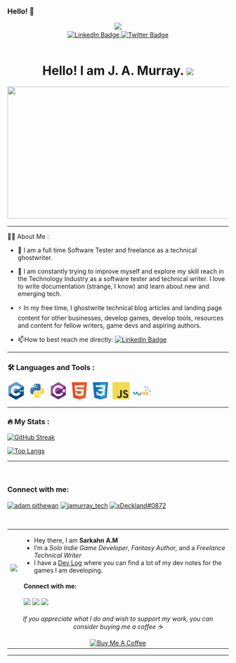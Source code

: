 ### Hello! 👋

<div id="header" align="center">
  <img src="https://media.giphy.com/media/UDclWKlmfmq7twI3iJ/giphy.gif" width="100"/>
</div>

<div id="badges" align="center">
  <a href="https://linkedin.com/in/j-alexandre-murray-bsc-a06635133">
    <img src="https://img.shields.io/badge/LinkedIn-blue?style=for-the-badge&logo=linkedin&logoColor=white" alt="LinkedIn Badge"/>
  </a>
  <a href="https://twitter.com/JAMurray_Tech">
    <img src="https://img.shields.io/badge/Twitter-blue?style=for-the-badge&logo=twitter&logoColor=white" alt="Twitter Badge"/>
  </a>
</div>

<div id="badges" align="center">
   <img src="https://komarev.com/ghpvc/?username=J-AlexandreMurray&style=flat-square&color=blue" alt=""/>
</div>

<h1 id="header" align="center">
  Hello! I am J. A. Murray.
  <img src="https://media.giphy.com/media/hvRJCLFzcasrR4ia7z/giphy.gif" width="30px"/>
</h1>

<div align="center">
  <img src="https://media.giphy.com/media/dWesBcTLavkZuG35MI/giphy.gif" width="600" height="300"/>
</div>

---

:man_technologist: About Me : 
- :telescope: I am a full time Software Tester and freelance as a technical ghostwriter.

- :seedling: I am constantly trying to improve myself and explore my skill reach in the Technology Industry as a software tester and technical writer. I love to write documentation (strange, I know) and learn about new and emerging tech. 

- :zap: In my free time, I ghostwrite technical blog articles and landing page content for other businesses, develop games, develop tools, resources and content for fellow writers, game devs and aspiring authors.

- :mailbox:How to best reach me directly: [![Linkedin Badge](https://img.shields.io/badge/-JAlexandreMurray-blue?style=flat&logo=Linkedin&logoColor=white)](https://linkedin.com/in/j-alexandre-murray-bsc-a06635133)

---

### :hammer_and_wrench: Languages and Tools :
<div>
  <img src="https://github.com/devicons/devicon/blob/master/icons/cplusplus/cplusplus-original.svg" title="Cplusplus" alt="Cplusplus" width="40" height="40"/>&nbsp;
  <img src="https://github.com/devicons/devicon/blob/master/icons/python/python-original.svg" title="Python" alt="Python" width="40" height="40"/>&nbsp;
  <img src="https://github.com/devicons/devicon/blob/master/icons/csharp/csharp-original.svg" title="Csharp" alt="Csharp" width="40" height="40"/>&nbsp;
  <img src="https://github.com/devicons/devicon/blob/master/icons/html5/html5-original.svg" title="HTML5" alt="HTML" width="40" height="40"/>&nbsp;
  <img src="https://github.com/devicons/devicon/blob/master/icons/css3/css3-original.svg" title="CSS3" alt="CSS" width="40" height="40"/>&nbsp;
  <img src="https://github.com/devicons/devicon/blob/master/icons/javascript/javascript-original.svg" title="Javascript" alt="Javascript" width="40" height="40"/>&nbsp;
  <img src="https://github.com/devicons/devicon/blob/master/icons/mysql/mysql-original-wordmark.svg" title="MySQL"  alt="MySQL" width="40" height="40"/>&nbsp;
</div>

---

### :fire: My Stats :

[![GitHub Streak](http://github-readme-streak-stats.herokuapp.com?user=J-AlexandreMurray&theme=dark&border_radius=4.8)](https://git.io/streak-stats)

[![Top Langs](https://github-readme-stats.vercel.app/api/top-langs/?username=J-AlexandreMurray&layout=compact&theme=vision-friendly-dark)](https://github.com/anuraghazra/github-readme-stats)

---
<br>
<h3 align="left">Connect with me:</h3>
<p align="left">
  <a href="https://www.linkedin.com/in/j-alexandre-murray-bsc-a06635133/" target="blank"><img align="center"
      src="https://raw.githubusercontent.com/rahuldkjain/github-profile-readme-generator/master/src/images/icons/Social/linked-in-alt.svg"
      alt="adam pithewan" height="30" width="40" /></a>
 <a href="https://twitter.com/jamurray_tech" target="blank"><img align="center"
      src="https://raw.githubusercontent.com/rajainhuldk/github-profile-readme-generator/master/src/images/icons/Social/twitter.svg"
      alt="jamurray_tech" height="30" width="40" /></a>
  <a href="https://discord.gg/fpUtBrbKU5" target="blank"><img align="center" src="https://raw.githubusercontent.com/rahuldkjain/github-profile-readme-generator/master/src/images/icons/Social/discord.svg" alt="xDeckland#0872" height="30" width="40" /></a>
</p>
<br>

<table>
  <tr>
    <td><img src="https://c.tenor.com/GN73MKBawZYAAAAi/busy-cute.gif"></td>
    <td>
      <ul>
        <li>Hey there, I am <strong>Sarkahn A.M</strong></li>
        <li>I’m a <em>Solo Indie Game Developer, Fantasy Author,</em> and a <em>Freelance Technical Writer</em></li>
        <li>I have a <a href="https://sarkahnam.github.io/">Dev Log</a> where you can find a lot of my dev notes for the games I am developing.</li>
      </ul>
      <h4>Connect with me:</h4>
      <a href="mailto:sarkahn.am@gmail.com"><img src="https://img.icons8.com/dusk/40/000000/new-post.png"/></a>
      <a href="https://sarkahnam.github.io/"><img src="https://img.icons8.com/dusk/40/000000/internet--v1.png"/></a>
      <a href="https://twitter.com/SarkahnAm"><img src="https://img.icons8.com/dusk/40/000000/twitter.png"/></a>
    </td>
  </tr>
  <tr>
    <td align="center" colspan="2">
      <p><i>If you appreciate what I do and wish to support my work, you can consider buying me a coffee ☕</i></p>
      <a href="https://www.buymeacoffee.com/sarkahnam" target="_blank"><img src="https://www.buymeacoffee.com/assets/img/custom_images/orange_img.png" alt="Buy Me A Coffee" style="height: 41px !important;width: 174px !important;box-shadow: 0px 3px 2px 0px rgba(190, 190, 190, 0.5) !important;-webkit-box-shadow: 0px 3px 2px 0px rgba(190, 190, 190, 0.5) !important;" ></a>
    </td>
  </tr>
</table>

------

